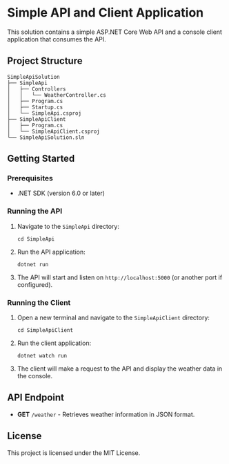 # Simple API and Client Application

This solution contains a simple ASP.NET Core Web API and a console client application that consumes the API. 

## Project Structure

```
SimpleApiSolution
├── SimpleApi
│   ├── Controllers
│   │   └── WeatherController.cs
│   ├── Program.cs
│   ├── Startup.cs
│   └── SimpleApi.csproj
├── SimpleApiClient
│   ├── Program.cs
│   └── SimpleApiClient.csproj
└── SimpleApiSolution.sln
```

## Getting Started

### Prerequisites

- .NET SDK (version 6.0 or later)

### Running the API

1. Navigate to the `SimpleApi` directory:
   ```
   cd SimpleApi
   ```

2. Run the API application:
   ```
   dotnet run
   ```

3. The API will start and listen on `http://localhost:5000` (or another port if configured).

### Running the Client

1. Open a new terminal and navigate to the `SimpleApiClient` directory:
   ```
   cd SimpleApiClient
   ```

2. Run the client application:
   ```
   dotnet watch run
   ```

3. The client will make a request to the API and display the weather data in the console.

## API Endpoint

- **GET** `/weather` - Retrieves weather information in JSON format.

## License

This project is licensed under the MIT License.